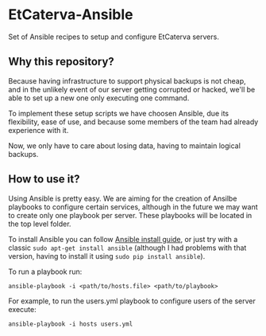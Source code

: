 EtCaterva-Ansible
=================

Set of Ansible recipes to setup and configure EtCaterva servers.


Why this repository?
--------------------

Because having infrastructure to support physical backups is not cheap,
and in the unlikely event of our server getting corrupted or hacked, we'll
be able to set up a new one only executing one command.

To implement these setup scripts we have choosen Ansible, due its flexibility,
ease of use, and because some members of the team had already experience with it.

Now, we only have to care about losing data, having to maintain logical backups.


How to use it?
--------------

Using Ansible is pretty easy. We are aiming for the creation of Ansilbe
playbooks to configure certain services, although in the future we may
want to create only one playbook per server. These playbooks will be located
in the top level folder.

To install Ansible you can follow [Ansible install guide], or just try with
a classic `sudo apt-get install ansible` (although I had problems with that
version, having to install it using `sudo pip install ansible`).

[Ansible install guide]: http://docs.ansible.com/intro_installation.html

To run a playbook run:

    ansible-playbook -i <path/to/hosts.file> <path/to/playbook>

For example, to run the users.yml playbook to configure users of the server
execute:

    ansible-playbook -i hosts users.yml
